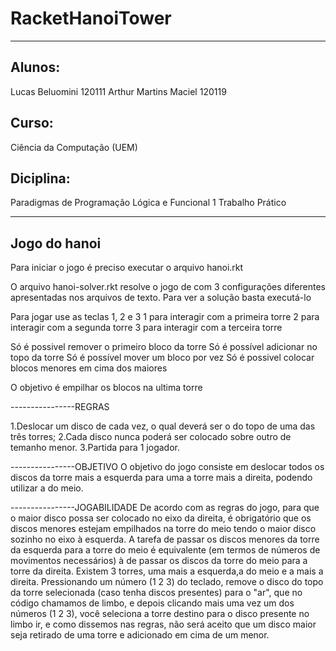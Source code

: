 # RacketHanoiTower
-------------------------------------------------------

## Alunos:
Lucas Beluomini 120111
Arthur Martins Maciel 120119

## Curso:
Ciência da Computação (UEM)

## Diciplina: 
Paradigmas de Programação Lógica e Funcional 
1 Trabalho Prático

-------------------------------------------------------
## Jogo do hanoi

Para iniciar o jogo é preciso executar o arquivo hanoi.rkt

O arquivo hanoi-solver.rkt resolve o jogo de com 3 configurações diferentes
apresentadas nos arquivos de texto. Para ver a solução basta executá-lo

Para jogar use as teclas 1, 2 e 3
1 para interagir com a primeira torre
2 para interagir com a segunda torre
3 para interagir com a terceira torre

Só é possivel remover o primeiro bloco da torre
Só é possível adicionar no topo da torre
Só é possível mover um bloco por vez
Só é possivel colocar blocos menores em cima dos maiores
 
O objetivo é empilhar os blocos na ultima torre

----------------REGRAS

1.Deslocar um disco de cada vez, o qual deverá ser o do topo de uma das três torres;
2.Cada disco nunca poderá ser colocado sobre outro de temanho menor.
3.Partida para 1 jogador.

----------------OBJETIVO
O objetivo do jogo consiste em deslocar todos os discos da torre mais a esquerda para uma a torre mais a direita, podendo utilizar a do meio.

----------------JOGABILIDADE
De acordo com as regras do jogo, para que o maior disco possa ser colocado
no eixo da direita, é obrigatório que os discos menores estejam empilhados 
na torre do meio tendo o maior disco sozinho no eixo à esquerda. A tarefa
de passar os discos menores da torre da esquerda para a torre do meio é
equivalente (em termos de números de movimentos necessários) à de passar os
discos da torre do meio para a torre da direita.
Existem 3 torres, uma mais a esquerda,a do meio e a mais a direita. Pressionando um número (1 2 3) do teclado, remove o disco do topo da torre selecionada (caso tenha discos presentes) 
para o "ar", que no código chamamos de limbo, e depois clicando mais uma vez um dos números (1 2 3), você seleciona a torre destino para o disco presente no limbo ir,
e como dissemos nas regras, não será aceito que um disco maior seja retirado de uma torre e adicionado em cima de um menor.

